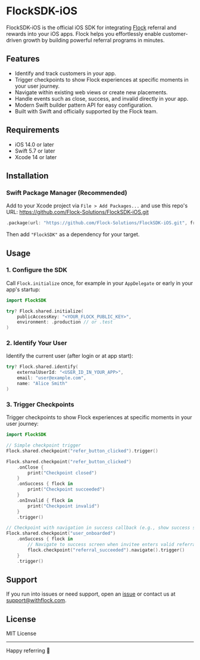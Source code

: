 # FlockSDK-iOS

FlockSDK-iOS is the official iOS SDK for integrating [Flock](https://www.withflock.com) referral and rewards into your iOS apps. Flock helps you effortlessly enable customer-driven growth by building powerful referral programs in minutes.

## Features

- Identify and track customers in your app.
- Trigger checkpoints to show Flock experiences at specific moments in your user journey.
- Navigate within existing web views or create new placements.
- Handle events such as close, success, and invalid directly in your app.
- Modern Swift builder pattern API for easy configuration.
- Built with Swift and officially supported by the Flock team.

## Requirements

- iOS 14.0 or later
- Swift 5.7 or later
- Xcode 14 or later

## Installation

### Swift Package Manager (Recommended)

Add to your Xcode project via `File > Add Packages...` and use this repo's URL:
<https://github.com/Flock-Solutions/FlockSDK-iOS.git>

```swift
.package(url: "https://github.com/Flock-Solutions/FlockSDK-iOS.git", from: "0.2.0")
```

Then add `"FlockSDK"` as a dependency for your target.

## Usage

### 1\. Configure the SDK

Call `Flock.initialize` once, for example in your `AppDelegate` or early in your app's startup:

```swift
import FlockSDK

try? Flock.shared.initialize(
    publicAccessKey: "<YOUR_FLOCK_PUBLIC_KEY>",
    environment: .production // or .test
)
```

### 2\. Identify Your User

Identify the current user (after login or at app start):

```swift
try? Flock.shared.identify(
    externalUserId: "<USER_ID_IN_YOUR_APP>",
    email: "user@example.com",
    name: "Alice Smith"
)
```

### 3\. Trigger Checkpoints

Trigger checkpoints to show Flock experiences at specific moments in your user journey:

```swift
import FlockSDK

// Simple checkpoint trigger
Flock.shared.checkpoint("refer_button_clicked").trigger()

Flock.shared.checkpoint("refer_button_clicked")
    .onClose {
        print("Checkpoint closed")
    }
    .onSuccess { flock in
        print("Checkpoint succeeded")
    }
    .onInvalid { flock in
        print("Checkpoint invalid")
    }
    .trigger()

// Checkpoint with navigation in success callback (e.g., show success screen)
Flock.shared.checkpoint("user_onboarded")
    .onSuccess { flock in
        // Navigate to success screen when invitee enters valid referral code
        flock.checkpoint("referral_succeeded").navigate().trigger()
    }
    .trigger()
```

## Support

If you run into issues or need support, open an [issue](https://github.com/Flock-Solutions/FlockSDK-iOS/issues) or contact us at <support@withflock.com>.

## License

MIT License

-----

Happy referring 🚀
